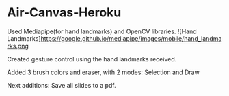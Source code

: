 # Air-Canvas-Heroku
Used Mediapipe(for hand landmarks) and OpenCV libraries.
![Hand Landmarks]https://google.github.io/mediapipe/images/mobile/hand_landmarks.png

Created gesture control using the hand landmarks received.

Added 3 brush colors and eraser, with 2 modes: Selection and Draw

Next additions: Save all slides to a pdf.
